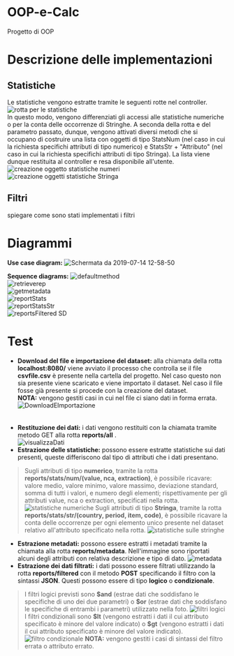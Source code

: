 
# OOP-e-Calc
Progetto di OOP <br/>
# Descrizione delle implementazioni
## Statistiche
Le statistiche vengono estratte tramite le seguenti rotte nel controller.
![rotta per le statistiche](https://user-images.githubusercontent.com/49287565/61211095-dd869700-a6fe-11e9-9b3f-67d73452717e.png)
<br>
In questo modo, vengono differenziati gli accessi alle statistiche numeriche o per la conta delle occorrenze di Stringhe.
A seconda della rotta e del parametro passato, dunque, vengono attivati diversi metodi che si occupano di costruire una lista con oggetti di tipo StatsNum (nel caso in cui la richiesta specifichi attributi di tipo numerico) e StatsStr + "Attributo" (nel caso in cui la richiesta specifichi attributi di tipo Stringa).
La lista viene dunque restituita al controller e resa disponibile all'utente.
![creazione oggetto statistiche numeri](https://user-images.githubusercontent.com/49287565/61211350-ab296980-a6ff-11e9-9ca4-f897fce7c8cf.png)
![creazione oggetti statistiche Stringa](https://user-images.githubusercontent.com/49287565/61211436-dc099e80-a6ff-11e9-817f-1ddd6f1f78a4.png)


## Filtri
spiegare come sono stati implementati i filtri

# Diagrammi
**Use case diagram:**
![Schermata da 2019-07-14 12-58-50](https://user-images.githubusercontent.com/48387175/61182696-3d196f80-a637-11e9-8cee-84bcb2064056.png)<br/>

**Sequence diagrams:**
![defaultmethod](https://user-images.githubusercontent.com/48387175/61182774-5969dc00-a638-11e9-9a19-bca44cbe8365.png)<br/>
![retrieverep](https://user-images.githubusercontent.com/48387175/61182775-68e92500-a638-11e9-939c-3315b6d1aedf.png)<br/>
![getmetadata](https://user-images.githubusercontent.com/48387175/61182785-92a24c00-a638-11e9-90b3-6380e3ac110d.png)<br/>
![reportStats](https://user-images.githubusercontent.com/48387175/61182788-99c95a00-a638-11e9-8c06-74f0ed5aeead.png)<br/>
![reportStatsStr](https://user-images.githubusercontent.com/48387175/61182794-a2ba2b80-a638-11e9-8b99-7b5070cf4eaf.png)<br/>
![reportsFiltered SD](https://user-images.githubusercontent.com/48387175/61182796-aa79d000-a638-11e9-8bbf-c354e4172966.jpg)<br/>

# Test
- **Download del file e importazione del dataset:** alla chiamata della rotta **localhost:8080/** viene avviato il processo che controlla se il file **csvfile.csv** è presente nella cartella del progetto.
Nel caso questo non sia presente viene scaricato e viene importato il dataset.
Nel caso il file fosse già presente si procede con la creazione del dataset.<br/>
**NOTA:** vengono gestiti casi in cui nel file ci siano dati in forma errata.
![DownloadEImportazione](https://user-images.githubusercontent.com/49287565/61208116-f3905980-a6f6-11e9-9563-c24e9a2c7ea3.png) <br/><br/><br/>
- **Restituzione dei dati:** i dati vengono restituiti con la chiamata tramite metodo GET alla rotta **reports/all** .<br/>
![visualizzaDati](https://user-images.githubusercontent.com/49287565/61208576-06575e00-a6f8-11e9-9786-e44cd02553ed.png)
- **Estrazione delle statistiche:** possono essere estratte statistiche sui dati presenti, queste differiscono dal tipo di attributi che i dati presentano.
> Sugli attributi di tipo **numerico**, tramite la rotta **reports/stats/num/(value, nca, extraction)**, è possibile ricavare:
valore medio, valore minimo, valore massimo, deviazione standard, somma di tutti i valori, e numero degli elementi; rispettivamente per gli attributi value, nca o extraction, specificati nella rotta.
![statistiche numeriche](https://user-images.githubusercontent.com/49287565/61208756-68b05e80-a6f8-11e9-857b-bfa8a1409be2.png)
Sugli attributi di tipo **Stringa**, tramite la rotta **reports/stats/str/(country, period, item, code)**, è possibile ricavare la conta delle occorrenze per ogni elemento unico presente nel dataset relativo all'attributo specificato nella rotta.
![statistiche sulle stringhe](https://user-images.githubusercontent.com/49287565/61208953-d197d680-a6f8-11e9-850e-f08a9af8000d.png)
- **Estrazione metadati:** possono essere estratti i metadati tramite la chiamata alla rotta **reports/metadata**. Nell'immagine sono riportati alcuni degli attributi con relativa descrizione e tipo di dato.
![metadata](https://user-images.githubusercontent.com/49287565/61209677-b1691700-a6fa-11e9-86da-00b0d4b5a675.png)
- **Estrazione dei dati filtrati:** i dati possono essere filtrati utilizzando la rotta **reports/filtered** con il metodo **POST** specificando il filtro con la sintassi **JSON**.  Questi possono essere di tipo **logico** o **condizionale**.
> I filtri logici previsti sono **\$and** (estrae dati che soddisfano le specifiche di uno dei due parametri) o **\$or** (estrae dati che soddisfano le specifiche di entrambi i parametri) utilizzato nella foto.
![filtri logici](https://user-images.githubusercontent.com/49287565/61210136-d8741880-a6fb-11e9-8b8e-1368fe1db733.png)
I filtri condizionali sono **\$lt** (vengono estratti i dati il cui attributo specificato è minore del valore indicato) o **\$gt** (vengono estratti i dati il cui attributo specificato è minore del valore indicato).
![filtro condizionale](https://user-images.githubusercontent.com/49287565/61210676-86cc8d80-a6fd-11e9-9461-e9101103799b.png)
**NOTA:** vengono gestiti i casi di sintassi del filtro errata o attributo errato.
